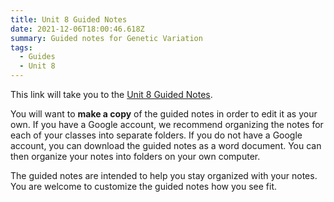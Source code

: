 ```yaml
---
title: Unit 8 Guided Notes
date: 2021-12-06T18:00:46.618Z
summary: Guided notes for Genetic Variation
tags:
  - Guides
  - Unit 8
---
```

This link will take you to the [Unit 8 Guided Notes](https://docs.google.com/document/d/1KP28kgheIgHUwQ2sElO5HnVnJ7Shy3ICheU641YBo8I/edit?usp=sharing).

You will want to **make a copy** of the guided notes in order to edit it as your own. If you have a Google account, we recommend organizing the notes for each of your classes into separate folders. If you do not have a Google account, you can download the guided notes as a word document. You can then organize your notes into folders on your own computer.

The guided notes are intended to help you stay organized with your notes. You are welcome to customize the guided notes how you see fit.